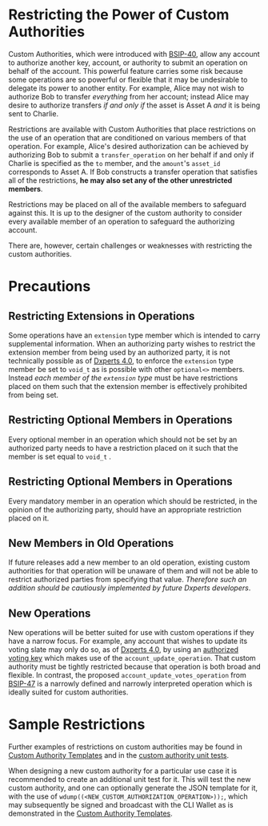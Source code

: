 # Restricting the Power of Custom Authorities

Custom Authorities, which were introduced with [BSIP-40](https://gitlab.com/dxperts/bsips/blob/master/bsip-0040.md), allow any account to authorize another key, account, or authority to submit an operation on behalf of the account. This powerful feature carries some risk because some operations are so powerful or flexible that it may be undesirable to delegate its power to another entity. For example, Alice may not wish to authorize Bob to transfer _everything_ from her account; instead Alice may desire to authorize transfers _if and only if_ the asset is Asset A _and_ it is being sent to Charlie.

Restrictions are available with Custom Authorities that place restrictions on the use of an operation that are conditioned on various members of that operation. For example, Alice's desired authorization can be achieved by authorizing Bob to submit a `transfer_operation` on her behalf if and only if Charlie is specified as the `to` member, and the `amount`'s `asset_id` corresponds to Asset A. If Bob constructs a transfer operation that satisfies all of the restrictions, **he may also set any of the other unrestricted members**.

Restrictions may be placed on all of the available members to safeguard against this. It is up to the designer of the custom authority to consider every available member of an operation to safeguard the authorizing account.

There are, however, certain challenges or weaknesses with restricting the custom authorities.

# Precautions

## Restricting Extensions in Operations

Some operations have an `extension` type member which is intended to carry supplemental information. When an authorizing party wishes to restrict the extension member from being used by an authorized party, it is not technically possible as of [Dxperts 4.0](https://gitlab.com/dxperts/dxperts-core/milestone/17?closed=1), to enforce the `extension` type member be set to `void_t` as is possible with other `optional<>` members. Instead _each member of the `extension` type_ must be have restrictions placed on them such that the extension member is effectively prohibited from being set.

## Restricting Optional Members in Operations

Every optional member in an operation which should not be set by an authorized party needs to have a restriction placed on it such that the member is set equal to `void_t` .

## Restricting Optional Members in Operations

Every mandatory member in an operation which should be restricted, in the opinion of the authorizing party, should have an appropriate restriction placed on it.

## New Members in Old Operations

If future releases add a new member to an old operation, existing custom authorities for that operation will be unaware of them and will not be able to restrict authorized parties from specifying that value. _Therefore such an addition should be cautiously implemented by future Dxperts developers_.

## New Operations

New operations will be better suited for use with custom operations if they have a narrow focus. For example, any account that wishes to update its voting slate may only do so, as of [Dxperts 4.0](https://gitlab.com/dxperts/dxperts-core/milestone/17?closed=1), by using an [authorized voting key](https://gitlab.com/kongfuyuan/dxperts-core_wiki/Custom-Authority-Templates#template-authorized-voting-by-a-key) which makes use of the `account_update_operation`. That custom authority must be tightly restricted because that operation is both broad and flexible. In contrast, the proposed `account_update_votes_operation` from [BSIP-47](https://gitlab.com/dxperts/bsips/blob/master/bsip-0047.md) is a narrowly defined and narrowly interpreted operation which is ideally suited for custom authorities.

# Sample Restrictions

Further examples of restrictions on custom authorities may be found in [Custom Authority Templates](https://gitlab.com/kongfuyuan/dxperts-core_wiki/-/blob/main/Custom-Authority-Templates) and in the [custom authority unit tests](https://gitlab.com/dxperts/dxperts-core/-/blob/main/tests/tests/custom_authority_tests.cpp).

When designing a new custom authority for a particular use case it is recommended to create an additional unit test for it. This will test the new custom authority, and one can optionally generate the JSON template for it, with the use of `wdump((<NEW_CUSTOM_AUTHORIZATION_OPERATION>));`, which may subsequently be signed and broadcast with the CLI Wallet as is demonstrated in the [Custom Authority Templates](https://gitlab.com/kongfuyuan/dxperts-core_wiki/-/blob/main/Custom-Authority-Templates).

